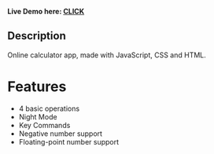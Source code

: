 **Live Demo here: [CLICK](https://balintsipos.github.io/calculator/)**

## Description
Online calculator app, made with JavaScript, CSS and HTML.

# Features
 - 4 basic operations
 - Night Mode
 - Key Commands
 - Negative number support
 - Floating-point number support